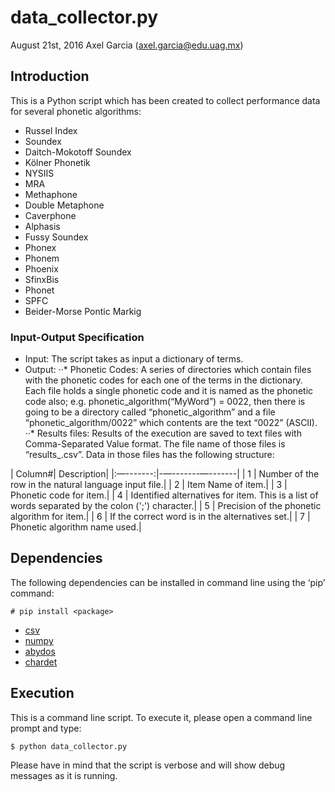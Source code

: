 # data_collector.py
August 21st, 2016
Axel Garcia (axel.garcia@edu.uag.mx)

## Introduction
This is a Python script which has been created to collect performance data for several phonetic algorithms:
* Russel Index
* Soundex
* Daitch-Mokotoff Soundex
* Kölner Phonetik
* NYSIIS
* MRA
* Methaphone
* Double Metaphone
* Caverphone
* Alphasis
* Fussy Soundex
* Phonex
* Phonem
* Phoenix
* SfinxBis
* Phonet
* SPFC
* Beider-Morse Pontic Markig

### Input-Output Specification

* Input: The script takes as input a dictionary of terms. 
* Output: 
··* Phonetic Codes: A series of directories which contain files with the phonetic codes for each one of the terms in the dictionary. Each file holds a single phonetic code and it is named as the phonetic code also; e.g. phonetic_algorithm(“MyWord”) = 0022, then there is going to be a directory called “phonetic_algorithm” and a file “phonetic_algorithm/0022” which contents are the text “0022” (ASCII).
··* Results files: Results of the execution are saved to text files with Comma-Separated Value format. The file name of those files is “results_<algortihm name>.csv”. Data in those files has the following structure:

| Column#|  Description|
|:—-------:|-—-------—-------|
|    1   |  Number of the row in the natural language input file.|
|    2   |  Item Name of item.|
|    3   |  Phonetic code for item.|
|    4   |  Identified alternatives for item. This is a list of words separated by the colon (';') character.|
|    5   |  Precision of the phonetic algorithm for item.|
|    6   |  If the correct word is in the alternatives set.|
|    7   |  Phonetic algorithm name used.|

## Dependencies
The following dependencies can be installed in command line using the ‘pip’ command:
```
# pip install <package>
```

* [csv](https://pypi.python.org/pypi/csv)
* [numpy](https://pypi.python.org/pypi/numpy)
* [abydos](https://pypi.python.org/pypi/abydos)
* [chardet](https://pypi.python.org/pypi/chardet)

## Execution
This is a command line script. To execute it, please open a command line prompt and type:
```
$ python data_collector.py
```

Please have in mind that the script is verbose and will show debug messages as it is running.
